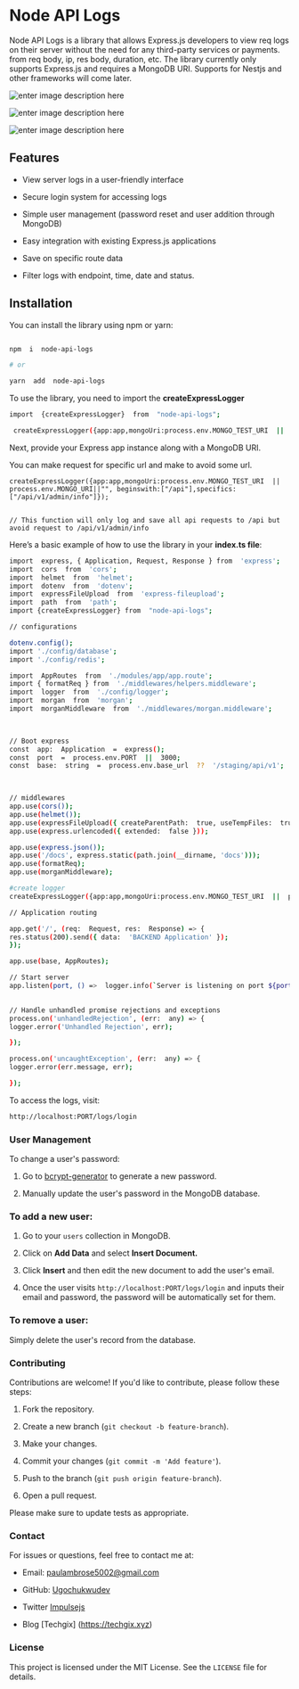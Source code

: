 # Node API Logs

  

Node API Logs is a library that allows Express.js developers to view req logs on their server without the need for any third-party services or payments. from req body, ip, res body,  duration, etc. The library currently only supports Express.js and requires a MongoDB URI. Supports for Nestjs and other frameworks will come later.

![enter image description here](https://i.ibb.co/vDjVLZT/Screenshot-2024-09-12-at-03-03-28.png)
  
![enter image description here](https://i.ibb.co/4mFf474/Screenshot-2024-09-12-at-03-03-53.png)

![enter image description here](https://i.ibb.co/dmkCRp8/Screenshot-2024-09-12-at-03-06-52.png)


## Features

- View server logs in a user-friendly interface

- Secure login system for accessing logs

- Simple user management (password reset and user addition through MongoDB)

- Easy integration with existing Express.js applications

- Save on specific route data
- Filter logs with endpoint, time, date and status.

  

## Installation

You can install the library using npm or yarn:

```bash

npm  i  node-api-logs

# or

yarn  add  node-api-logs

```

  

To use the library, you need to import the **createExpressLogger**

  

```bash
import  {createExpressLogger}  from  "node-api-logs";

 createExpressLogger({app:app,mongoUri:process.env.MONGO_TEST_URI  ||  process.env.MONGO_URI||""});

```

Next,  provide your Express app instance along with a MongoDB URI.

  You can make request for specific url and make to avoid some url.

 ```
 createExpressLogger({app:app,mongoUri:process.env.MONGO_TEST_URI  ||  process.env.MONGO_URI||"", beginswith:["/api"],specifics:["/api/v1/admin/info"]});


// This function will only log and save all api requests to /api but avoid request to /api/v1/admin/info
```
  
Here’s a basic example of how to use the library in your **index.ts file**:

  

```bash
import  express, { Application, Request, Response } from  'express';
import  cors  from  'cors';
import  helmet  from  'helmet';
import  dotenv  from  'dotenv';
import  expressFileUpload  from  'express-fileupload';
import  path  from  'path';
import {createExpressLogger} from  "node-api-logs";

// configurations

dotenv.config();
import './config/database';
import './config/redis';

import  AppRoutes  from  './modules/app/app.route';
import { formatReq } from  './middlewares/helpers.middleware';
import  logger  from  './config/logger';
import  morgan  from  'morgan';
import  morganMiddleware  from  './middlewares/morgan.middleware';

  

// Boot express
const  app:  Application  =  express();
const  port  =  process.env.PORT  ||  3000;
const  base:  string  =  process.env.base_url  ??  '/staging/api/v1';

  

// middlewares
app.use(cors());
app.use(helmet());
app.use(expressFileUpload({ createParentPath:  true, useTempFiles:  true }));
app.use(express.urlencoded({ extended:  false }));

app.use(express.json());
app.use('/docs', express.static(path.join(__dirname, 'docs')));
app.use(formatReq);
app.use(morganMiddleware);

#create logger
createExpressLogger({app:app,mongoUri:process.env.MONGO_TEST_URI  ||  process.env.MONGO_URI||""});

// Application routing

app.get('/', (req:  Request, res:  Response) => {
res.status(200).send({ data:  'BACKEND Application' });
});

app.use(base, AppRoutes);

// Start server
app.listen(port, () =>  logger.info(`Server is listening on port ${port}!`));

  
// Handle unhandled promise rejections and exceptions
process.on('unhandledRejection', (err:  any) => {
logger.error('Unhandled Rejection', err);

});

process.on('uncaughtException', (err:  any) => {
logger.error(err.message, err);

});
```

To access the logs, visit:

```bash
http://localhost:PORT/logs/login
```

### User Management

To change a user's password:

  

1. Go to [bcrypt-generator](https://bcrypt-generator.com) to generate a new password.

2. Manually update the user's password in the MongoDB database.

  

### To add a new user:

  

1. Go to your `users` collection in MongoDB.

2. Click on **Add Data** and select **Insert Document.**

3. Click **Insert** and then edit the new document to add the user's email.

4. Once the user visits `http://localhost:PORT/logs/login` and inputs their email and password, the password will be automatically set for them.

  

### To remove a user:

  

Simply delete the user's record from the database.

  

### Contributing

  

Contributions are welcome! If you'd like to contribute, please follow these steps:

  

1. Fork the repository.

2. Create a new branch (`git checkout -b feature-branch`).

3. Make your changes.

4. Commit your changes (`git commit -m 'Add feature'`).

5. Push to the branch (`git push origin feature-branch`).

6. Open a pull request.

  

Please make sure to update tests as appropriate.

  

### Contact

  

For issues or questions, feel free to contact me at:

  

- Email: [paulambrose5002@gmail.com](mailto:paulambrose5002@gmail.com)

- GitHub: [Ugochukwudev](https://github.com/ugochukwudev)
- Twitter [Impulsejs](https://x.com/impulsejs)
- Blog [Techgix] (https://techgix.xyz)

  

### License

  

This project is licensed under the MIT License. See the `LICENSE` file for details.